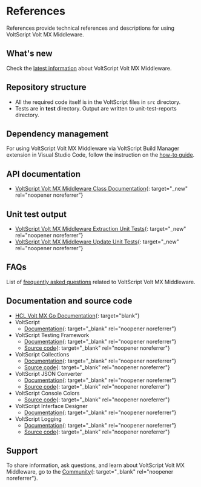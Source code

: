 # References

References provide technical references and descriptions for using VoltScript Volt MX Middleware.

## What's new

Check the [latest information](whatsnew.md) about VoltScript Volt MX Middleware.

## Repository structure

- All the required code itself is in the VoltScript files in `src` directory.
- Tests are in **test** directory. Output are written to unit-test-reports directory.

## Dependency management

For using VoltScript Volt MX Middleware via VoltScript Build Manager extension in Visual Studio Code, follow the instruction on the [how-to guide](../howto/archipelago.md).

## API documentation

- [VoltScript Volt MX Middleware Class Documentation](./apidoc/index.html){: target="_new" rel="noopener noreferrer”}

## Unit test output

- [VoltScript Volt MX Middleware Extraction Unit Tests](./unit-test-reports/ExtractObjects/index.html){: target="_new" rel="noopener noreferrer”}
- [VoltScript Volt MX Middleware Update Unit Tests](./unit-test-reports/UpdateObjects/index.html){: target="_new" rel="noopener noreferrer”}

## FAQs

List of [frequently asked questions](FAQs.md) related to VoltScript Volt MX Middleware.  

## Documentation and source code

- [HCL Volt MX Go Documentation](https://opensource.hcltechsw.com/voltmxgo-documentation/index.html){: target="blank"}
- VoltScript
    - [Documentation](https://help.hcltechsw.com/docs/voltscript/early-access/index.html){: target="_blank" rel="noopener noreferrer"}
- VoltScript Testing Framework
    - [Documentation](https://opensource.hcltechsw.com/voltscript-testing){: target="_blank" rel="noopener noreferrer"}
    - [Source code](https://github.com/HCL-TECH-SOFTWARE/voltscript-testing){: target="_blank" rel="noopener noreferrer"}
- VoltScript Collections
    - [Documentation](https://opensource.hcltechsw.com/voltscript-collections){: target="_blank" rel="noopener noreferrer"}
    - [Source code](https://github.com/HCL-TECH-SOFTWARE/voltscript-collections){: target="_blank" rel="noopener noreferrer"}
- VoltScript JSON Converter
    - [Documentation](https://opensource.hcltechsw.com/voltscript-json-converter){: target="_blank" rel="noopener noreferrer"}
    - [Source code](https://github.com/HCL-TECH-SOFTWARE/voltscript-json-converter){: target="_blank" rel="noopener noreferrer"}
- VoltScript Console Colors
    - [Source code](https://github.com/HCL-TECH-SOFTWARE/voltscript-console-colors){: target="_blank" rel="noopener noreferrer"}
- VoltScript Interface Designer
    - [Documentation](https://opensource.hcltechsw.com/voltscript-interface-designer){: target="_blank" rel="noopener noreferrer"}
- VoltScript Logging
    - [Documentation](https://opensource.hcltechsw.com/voltscript-logging){: target="_blank" rel="noopener noreferrer"}
    - [Source code](https://github.com/HCL-TECH-SOFTWARE/voltscript-logging){: target="_blank" rel="noopener noreferrer"}

## Support

To share information, ask questions, and learn about VoltScript Volt MX Middleware, go to the [Community](https://support.hcltechsw.com/community?id=community_forum&sys_id=999cdacbdb82ed9055f38d6d13961961){: target="_blank" rel="noopener noreferrer"}.